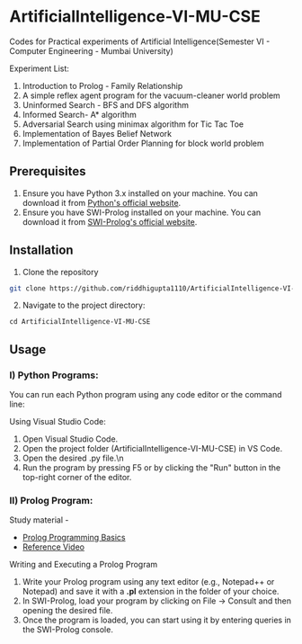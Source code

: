 # ArtificialIntelligence-VI-MU-CSE
Codes for Practical experiments of Artificial Intelligence(Semester VI - Computer Engineering - Mumbai University)

Experiment List:
1. Introduction to Prolog - Family Relationship
2. A simple reflex agent program for the vacuum-cleaner world problem
3. Uninformed Search - BFS and DFS algorithm
4. Informed Search- A* algorithm
5. Adversarial Search using minimax algorithm for Tic Tac Toe
6. Implementation of Bayes Belief Network
7. Implementation of Partial Order Planning for block world problem

## Prerequisites

1. Ensure you have Python 3.x installed on your machine. You can download it from [Python's official website](https://www.python.org/downloads/).
2. Ensure you have SWI-Prolog installed on your machine. You can download it from [SWI-Prolog's official website](https://www.swi-prolog.org/download/stable).

## Installation
1. Clone the repository
```bash
git clone https://github.com/riddhigupta1110/ArtificialIntelligence-VI-MU-CSE.git
```
2. Navigate to the project directory:
```shell
cd ArtificialIntelligence-VI-MU-CSE
```

## Usage
### **I) Python Programs:**
You can run each Python program using any code editor or the command line:

Using Visual Studio Code:
1. Open Visual Studio Code.
2. Open the project folder (ArtificialIntelligence-VI-MU-CSE) in VS Code.
3. Open the desired .py file.\n
4. Run the program by pressing F5 or by clicking the "Run" button in the top-right corner of the editor.

### **II) Prolog Program:**
Study material - 
- [Prolog Programming Basics](https://youtu.be/4F2FLNQ6yms?si=EqIMIEhbktIR1t48)
- [Reference Video](https://youtu.be/-v1K9AnkAeM?si=krWWyNBsVKg9oHjn)

Writing and Executing a Prolog Program
1. Write your Prolog program using any text editor (e.g., Notepad++ or Notepad) and save it with a **.pl** extension in the folder of your choice.
2. In SWI-Prolog, load your program by clicking on File -> Consult and then opening the desired file.
3. Once the program is loaded, you can start using it by entering queries in the SWI-Prolog console.

